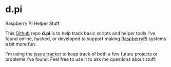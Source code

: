 # d.pi

Raspberry Pi Helper Stuff

This [Github](https://github.com) repo **d.pi** is to help track basic scripts and helper tools I've found online, hacked, or developed to support making [RaspberryPi](https://rpf.io) systems a bit more fun.

I'm using the [issue tracker](https://github.com/dayne/d.pi/issues) to keep track of both a few future projects or problems I've found.  Feel free to use it to ask me questions about stuff. 
